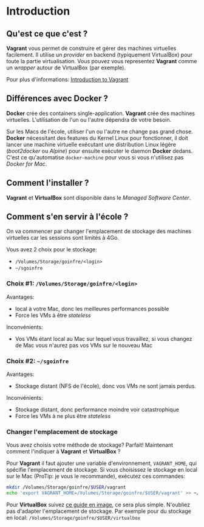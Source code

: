 <!-- TITLE: Vagrant -->
# Introduction
## Qu'est ce que c'est ?
**Vagrant** vous permet de construire et gérer des machines virtuelles facilement. Il utilise un *provider* en backend (typiquement VirtualBox) pour toute la partie virtualisation.
Vous pouvez vous representez **Vagrant** comme un *wrapper* autour de VirtualBox (par exemple).

Pour plus d'informations: [Introduction to Vagrant](https://www.vagrantup.com/intro/index.html)

## Différences avec Docker ?
**Docker** crée des containers single-application. **Vagrant** crée des machines virtuelles.
L'utilisation de l'un ou l'autre dépendra de votre besoin.

Sur les Macs de l'école, utiliser l'un ou l'autre ne change pas grand chose.
**Docker** nécessitant des features du Kernel Linux pour fonctionner, il doit lancer une machine virtuelle exécutant une distribution Linux légère (*boot2docker* ou *Alpine*) pour ensuite exécuter le daemon **Docker** dedans. C'est ce qu'automatise `docker-machine` pour vous si vous n'utilisez pas *Docker for Mac*.

## Comment l'installer ?
**Vagrant** et **VirtualBox** sont disponible dans le *Managed Software Center*.

## Comment s'en servir à l'école ?
On va commencer par changer l'emplacement de stockage des machines virtuelles car les sessions sont limités à 4Go.

Vous avez 2 choix pour le stockage:
- `/Volumes/Storage/goinfre/<login>`
- `~/sgoinfre`

### Choix #1: `/Volumes/Storage/goinfre/<login>`
Avantages:
- local à votre Mac, donc les meilleures performances possible
- Force les VMs à être *stateless*

Inconvénients:
- Vos VMs étant local au Mac sur lequel vous travaillez, si vous changez de Mac vous n'aurez pas vos VMs sur le nouveau Mac

### Choix #2: `~/sgoinfre`
Avantages:
- Stockage distant (NFS de l'école), donc vos VMs ne sont jamais perdus.

Inconvénients:
- Stockage distant, donc performance moindre voir catastrophique
- Force les VMs à ne plus être *stateless*

### Changer l'emplacement de stockage
Vous avez choisis votre méthode de stockage? Parfait! Maintenant comment l'indiquer à **Vagrant** et **VirtualBox** ?

Pour **Vagrant** il faut ajouter une variable d'environnement, `VAGRANT_HOME`, qui spécifie l'emplacement de stockage.
Si vous choisissez le stockage en local sur le Mac (ProTip: je vous le recommande), exécutez ces commandes:
``` bash
mkdir /Volumes/Storage/goinfre/$USER/vagrant
echo 'export VAGRANT_HOME=/Volumes/Storage/goinfre/$USER/vagrant' >> ~/.zshrc
```

Pour **VirtualBox** suivez [ce guide en image](http://www.thisprogrammingthing.com/2013/changing-the-directory-vagrant-stores-the-vms-in/), ce sera plus simple.
N'oubliez pas d'adapter l'emplacement de stockage. Par exemple pour du stockage en local: `/Volumes/Storage/goinfre/$USER/virtualbox`
